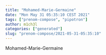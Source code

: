```yaml
---
title: "Mohamed-Marie-Germaine"
date: "Mon May 31 05:35:10 CEST 2021"
tags: ["prenom-compose", "pipotron"]
author: m1ch3l
categories: ["generated"]
slug: "prenom-compose/2021-05-31-05:35:10"
---
```


Mohamed-Marie-Germaine
